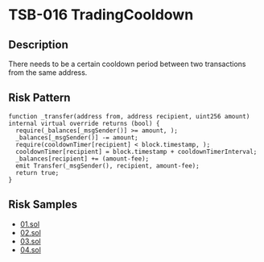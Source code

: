 
# TSB-016 TradingCooldown
## Description

There needs to be a certain cooldown period between two transactions from the same address.

## Risk Pattern

```solidity
function _transfer(address from, address recipient, uint256 amount) internal virtual override returns (bool) {
  require(_balances[_msgSender()] >= amount, );
  _balances[_msgSender()] -= amount;
  require(cooldownTimer[recipient] < block.timestamp, );
  cooldownTimer[recipient] = block.timestamp + cooldownTimerInterval;
  _balances[recipient] += (amount-fee);
  emit Transfer(_msgSender(), recipient, amount-fee);
  return true;
}
```

## Risk Samples
 
- [01.sol](https://github.com/cryptousersecurity/token-security-benchmark/blob/main/src/TSB-016/samples/01.sol) 
- [02.sol](https://github.com/cryptousersecurity/token-security-benchmark/blob/main/src/TSB-016/samples/02.sol) 
- [03.sol](https://github.com/cryptousersecurity/token-security-benchmark/blob/main/src/TSB-016/samples/03.sol) 
- [04.sol](https://github.com/cryptousersecurity/token-security-benchmark/blob/main/src/TSB-016/samples/04.sol)

